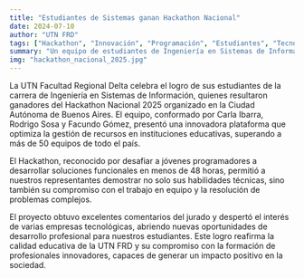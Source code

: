 ```yaml
---
title: "Estudiantes de Sistemas ganan Hackathon Nacional"
date: 2024-07-10
author: "UTN FRD"
tags: ["Hackathon", "Innovación", "Programación", "Estudiantes", "Tecnología"]
summary: "Un equipo de estudiantes de Ingeniería en Sistemas de Información de la UTN FRD se consagró ganador del Hackathon Nacional 2025, destacándose por su creatividad y habilidad para resolver problemáticas reales mediante soluciones tecnológicas."
img: "hackathon_nacional_2025.jpg"
---
```


La UTN Facultad Regional Delta celebra el logro de sus estudiantes de la carrera de Ingeniería en Sistemas de Información, quienes resultaron ganadores del Hackathon Nacional 2025 organizado en la Ciudad Autónoma de Buenos Aires. El equipo, conformado por Carla Ibarra, Rodrigo Sosa y Facundo Gómez, presentó una innovadora plataforma que optimiza la gestión de recursos en instituciones educativas, superando a más de 50 equipos de todo el país.

El Hackathon, reconocido por desafiar a jóvenes programadores a desarrollar soluciones funcionales en menos de 48 horas, permitió a nuestros representantes demostrar no solo sus habilidades técnicas, sino también su compromiso con el trabajo en equipo y la resolución de problemas complejos. 

El proyecto obtuvo excelentes comentarios del jurado y despertó el interés de varias empresas tecnológicas, abriendo nuevas oportunidades de desarrollo profesional para nuestros estudiantes. Este logro reafirma la calidad educativa de la UTN FRD y su compromiso con la formación de profesionales innovadores, capaces de generar un impacto positivo en la sociedad.
